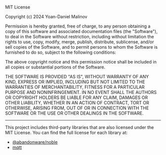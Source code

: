 MIT License

Copyright (c) 2024 Yoan-Daniel Malinov

Permission is hereby granted, free of charge, to any person obtaining a copy
of this software and associated documentation files (the "Software"), to deal
in the Software without restriction, including without limitation the rights
to use, copy, modify, merge, publish, distribute, sublicense, and/or sell
copies of the Software, and to permit persons to whom the Software is
furnished to do so, subject to the following conditions:

The above copyright notice and this permission notice shall be included in all
copies or substantial portions of the Software.

THE SOFTWARE IS PROVIDED "AS IS", WITHOUT WARRANTY OF ANY KIND, EXPRESS OR
IMPLIED, INCLUDING BUT NOT LIMITED TO THE WARRANTIES OF MERCHANTABILITY,
FITNESS FOR A PARTICULAR PURPOSE AND NONINFRINGEMENT. IN NO EVENT SHALL THE
AUTHORS OR COPYRIGHT HOLDERS BE LIABLE FOR ANY CLAIM, DAMAGES OR OTHER
LIABILITY, WHETHER IN AN ACTION OF CONTRACT, TORT OR OTHERWISE, ARISING FROM,
OUT OF OR IN CONNECTION WITH THE SOFTWARE OR THE USE OR OTHER DEALINGS IN THE
SOFTWARE.

---
This project includes third-party libraries that are also licensed under the MIT License. You can find the full license for each library at:

* [@abandonware/noble](https://github.com/abandonware/noble/blob/master/LICENSE)
* [mqtt](https://github.com/mqttjs/MQTT.js/blob/main/LICENSE.md)
